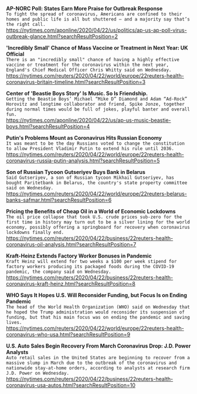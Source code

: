 **AP-NORC Poll: States Earn More Praise for Outbreak Response**\
`To fight the spread of coronavirus, Americans are confined to their homes and public life is all but shuttered — and a majority say that’s the right call.`\
https://nytimes.com/aponline/2020/04/22/us/politics/ap-us-ap-poll-virus-outbreak-glance.html?searchResultPosition=2

**'Incredibly Small' Chance of Mass Vaccine or Treatment in Next Year: UK Official**\
`There is an "incredibly small" chance of having a highly effective vaccine or treatment for the coronavirus within the next year, England's Chief Medical Officer Chris Whitty said on Wednesday.`\
https://nytimes.com/reuters/2020/04/22/world/europe/22reuters-health-coronavirus-britain-timeline.html?searchResultPosition=3

**Center of 'Beastie Boys Story' Is Music. So Is Friendship.**\
`Getting the Beastie Boys’ Michael “Mike D” Diamond and Adam “Ad-Rock” Horovitz and longtime collaborator and friend, Spike Jonze, together during normal times would be full of jokes, playful banter and overall fun.`\
https://nytimes.com/aponline/2020/04/22/us/ap-us-music-beastie-boys.html?searchResultPosition=4

**Putin's Problems Mount as Coronavirus Hits Russian Economy**\
`It was meant to be the day Russians voted to change the constitution to allow President Vladimir Putin to extend his rule until 2036. `\
https://nytimes.com/reuters/2020/04/22/world/europe/22reuters-health-coronavirus-russia-putin-analysis.html?searchResultPosition=5

**Son of Russian Tycoon Gutseriyev Buys Bank in Belarus**\
`Said Gutseriyev, a son of Russian tycoon Mikhail Gutseriyev, has bought Paritetbank in Belarus, the country's state property committee said on Wednesday.`\
https://nytimes.com/reuters/2020/04/22/world/europe/22reuters-belarus-banks-safmar.html?searchResultPosition=6

**Pricing the Benefits of Cheap Oil in a World of Economic Lockdowns**\
`The oil price collapse that took U.S. crude prices sub-zero for the first time in history may turn out to be a silver lining for the world economy, possibly offering a springboard for recovery when coronavirus lockdowns finally end.`\
https://nytimes.com/reuters/2020/04/22/business/22reuters-health-coronavirus-oil-analysis.html?searchResultPosition=7

**Kraft-Heinz Extends Factory Worker Bonuses in Pandemic**\
`Kraft Heinz will extend for two weeks a $100 per week stipend for factory workers producing its packaged foods during the COVID-19 pandemic, the company said on Wednesday.`\
https://nytimes.com/reuters/2020/04/22/business/22reuters-health-coronavirus-kraft-heinz.html?searchResultPosition=8

**WHO Says It Hopes U.S. Will Reconsider Funding, but Focus Is on Ending Pandemic**\
`The head of the World Health Organization (WHO) said on Wednesday that he hoped the Trump administration would reconsider its suspension of funding, but that his main focus was on ending the pandemic and saving lives.`\
https://nytimes.com/reuters/2020/04/22/world/europe/22reuters-health-coronavirus-who-usa.html?searchResultPosition=9

**U.S. Auto Sales Begin Recovery From March Coronavirus Drop: J.D. Power Analysts**\
`Auto retail sales in the United States are beginning to recover from a massive slump in March due to the outbreak of the coronavirus and nationwide stay-at-home orders, according to analysts at research firm J.D. Power on Wednesday.`\
https://nytimes.com/reuters/2020/04/22/business/22reuters-health-coronavirus-usa-autos.html?searchResultPosition=10

